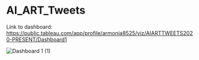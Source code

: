 # AI_ART_Tweets

Link to dashboard: https://public.tableau.com/app/profile/armonia8525/viz/AIARTTWEETS2020-PRESENT/Dashboard1

![Dashboard 1 (1)](https://user-images.githubusercontent.com/90179810/221574089-b1438a4f-0997-4b6c-861c-cc834d3123ed.png)
